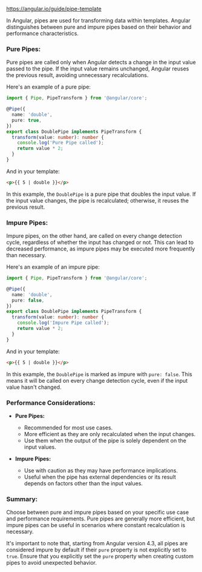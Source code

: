 https://angular.io/guide/pipe-template

In Angular, pipes are used for transforming data within templates. Angular distinguishes between pure and impure pipes based on their behavior and performance characteristics.

### Pure Pipes:

Pure pipes are called only when Angular detects a change in the input value passed to the pipe. If the input value remains unchanged, Angular reuses the previous result, avoiding unnecessary recalculations.

Here's an example of a pure pipe:

```typescript
import { Pipe, PipeTransform } from '@angular/core';

@Pipe({
  name: 'double',
  pure: true,
})
export class DoublePipe implements PipeTransform {
  transform(value: number): number {
    console.log('Pure Pipe called');
    return value * 2;
  }
}
```

And in your template:

```html
<p>{{ 5 | double }}</p>
```

In this example, the `DoublePipe` is a pure pipe that doubles the input value. If the input value changes, the pipe is recalculated; otherwise, it reuses the previous result.

### Impure Pipes:

Impure pipes, on the other hand, are called on every change detection cycle, regardless of whether the input has changed or not. This can lead to decreased performance, as impure pipes may be executed more frequently than necessary.

Here's an example of an impure pipe:

```typescript
import { Pipe, PipeTransform } from '@angular/core';

@Pipe({
  name: 'double',
  pure: false,
})
export class DoublePipe implements PipeTransform {
  transform(value: number): number {
    console.log('Impure Pipe called');
    return value * 2;
  }
}
```

And in your template:

```html
<p>{{ 5 | double }}</p>
```

In this example, the `DoublePipe` is marked as impure with `pure: false`. This means it will be called on every change detection cycle, even if the input value hasn't changed.

### Performance Considerations:

- **Pure Pipes:**
  - Recommended for most use cases.
  - More efficient as they are only recalculated when the input changes.
  - Use them when the output of the pipe is solely dependent on the input values.

- **Impure Pipes:**
  - Use with caution as they may have performance implications.
  - Useful when the pipe has external dependencies or its result depends on factors other than the input values.

### Summary:

Choose between pure and impure pipes based on your specific use case and performance requirements. Pure pipes are generally more efficient, but impure pipes can be useful in scenarios where constant recalculation is necessary.

It's important to note that, starting from Angular version 4.3, all pipes are considered impure by default if their `pure` property is not explicitly set to `true`. Ensure that you explicitly set the `pure` property when creating custom pipes to avoid unexpected behavior.
